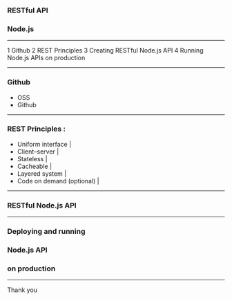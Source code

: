 ### RESTful API   
### Node.js

---

1	Github
2	REST Principles
3	Creating RESTful Node.js API
4	Running Node.js APIs on production

---

### Github
 - OSS
 - Github
 
---

### REST Principles :
- Uniform interface |
- Client–server |
- Stateless |
- Cacheable |
- Layered system |
- Code on demand (optional) |

---

### RESTful Node.js API


---

### Deploying and running
### Node.js API
### on production


---

Thank you
